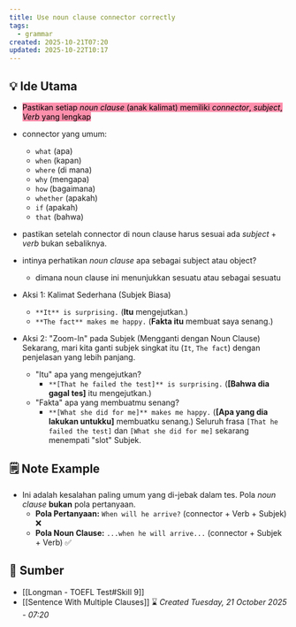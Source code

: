 ```yaml
---
title: Use noun clause connector correctly
tags:
  - grammar
created: 2025-10-21T07:20
updated: 2025-10-22T10:17
---
```

## 💡 Ide Utama
-  <mark style="background: #FF5582A6;">Pastikan setiap *noun clause* (anak kalimat) memiliki *connector*, *subject*, *Verb* yang lengkap</mark>
- connector yang umum:
	- `what` (apa)
	- `when` (kapan)
	- `where` (di mana)
	- `why` (mengapa)
	- `how` (bagaimana)
	- `whether` (apakah)
	- `if` (apakah)
	- `that` (bahwa)

- pastikan setelah connector di noun clause harus sesuai ada *subject* + *verb* bukan sebaliknya.

- intinya perhatikan *noun clause* apa sebagai subject atau object?
	- dimana noun clause ini menunjukkan sesuatu atau sebagai sesuatu

- Aksi 1: Kalimat Sederhana (Subjek Biasa)
	- `**It** is surprising.` (**Itu** mengejutkan.)
	- `**The fact** makes me happy.` (**Fakta itu** membuat saya senang.)
    
- Aksi 2: "Zoom-In" pada Subjek (Mengganti dengan Noun Clause)
	Sekarang, mari kita ganti subjek singkat itu (`It`, `The fact`) dengan penjelasan yang lebih panjang.
	- "Itu" apa yang mengejutkan?
	    - `**[That he failed the test]** is surprising.` (**[Bahwa dia gagal tes]** itu mengejutkan.)    
	- "Fakta" apa yang membuatmu senang?
	    - `**[What she did for me]** makes me happy.` (**[Apa yang dia lakukan untukku]** membuatku senang.)
	Seluruh frasa `[That he failed the test]` dan `[What she did for me]` sekarang menempati "slot" Subjek.


## 🗒️ Note Example
- Ini adalah kesalahan paling umum yang di-jebak dalam tes. Pola _noun clause_ **bukan** pola pertanyaan.
	- **Pola Pertanyaan:** `When will he arrive?` (connector + Verb + Subjek) ❌
	- **Pola Noun Clause:** `...when he will arrive...` (connector + Subjek + Verb) ✅


## 🔗 Sumber
- [[Longman - TOEFL Test#Skill 9]]
- [[Sentence With Multiple Clauses]]
⌛ *Created Tuesday, 21 October 2025 - 07:20*